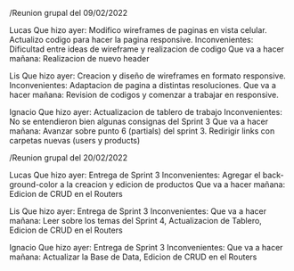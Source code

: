 /Reunion grupal del 09/02/2022

Lucas
Que hizo ayer: Modifico wireframes  de paginas en vista celular. Actualizo codigo para hacer la pagina responsive.
Inconvenientes: Dificultad entre ideas de wireframe y realizacion de codigo
Que va a hacer mañana: Realizacion de nuevo header

Lis
Que hizo ayer: Creacion y diseño de wireframes en formato responsive.
Inconvenientes: Adaptacion de pagina a distintas resoluciones.
Que va a hacer mañana: Revision de codigos y comenzar a trabajar en responsive.

Ignacio
Que hizo ayer: Actualizacion de tablero de trabajo
Inconvenientes: No se entendieron bien algunas consignas del Sprint 3
Que va a hacer mañana: Avanzar sobre punto 6 (partials) del sprint 3. Redirigir links con carpetas nuevas (users y products)

/Reunion grupal del 20/02/2022

Lucas
Que hizo ayer: Entrega de Sprint 3
Inconvenientes: Agregar el back-ground-color a la creacion y edicion de productos
Que va a hacer mañana: Edicion de CRUD en el Routers

Lis
Que hizo ayer: Entrega de Sprint 3
Inconvenientes: 
Que va a hacer mañana: Leer sobre los temas del Sprint 4, Actualizacion de Tablero, Edicion de CRUD en el Routers

Ignacio
Que hizo ayer: Entrega de Sprint 3
Inconvenientes: 
Que va a hacer mañana: Actualizar la Base de Data, Edicion de CRUD en el Routers